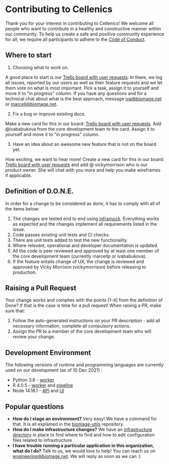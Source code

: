 # Contributing to Cellenics
Thank you for your interest in contributing to Cellenics! We welcome all people who want to contribute in a healthy and constructive manner within our community. To help us create a safe and positive community experience for all, we require all participants to adhere to the [Code of Conduct](CODE_OF_CONDUCT.md).


## Where to start
1. Choosing what to work on.

A good place to start is our [Trello board with user requests](https://trello.com/b/zPaytPFR/usability-studies). In there, we log all issues, reported by our users as well as their feature requests and we let them vote on what is most important. Pick a task, assign it to yourself and move it to "in progress" column. If you have any questions and for a technical chat about what is the best approach, message iva@biomage.net or marcell@biomage.net.

2. Fix a bug or improve existing docs.

Make a new card for this in our board: [Trello board with user requests](https://trello.com/b/zPaytPFR/usability-studies). Add @ivababukova from the core development team to the card. Assign it to yourself and move it to "in progress" column.

3. Have an idea about an awesome new feature that is not on the board yet.

How exciting, we want to hear more! Create a new card for this in our board: [Trello board with user requests](https://trello.com/b/zPaytPFR/usability-studies) and add @ vickymorrison who is our product owner. She will chat with you more and help you make wireframes if applicable. 

## Definition of D.O.N.E.

In order for a change to be considered as done, it has to comply with all of the items below:
1. The changes are tested end to end using [inframock](https://github.com/hms-dbmi-cellenics/inframock). Everything works as expected and the changes implement all requirements listed in the issue. 
2. Code passes existing unit tests and CI checks.
3. There are unit tests added to test the new functionality.
4. Where relevant, operational and developer documentation is updated.
5. All the code is peer reviewed and approved by at least one member of the core development team (currently marcellp or ivababukova).
6. If the feature entails change of UX, the change is reviewed and approved by Vicky Morrison (vickymorrison) before releasing to production.

## Raising a Pull Request
Your change works and complies with the points [1-4] from the definition of Done? If that is the case is time for a pull request! When raising a PR, make sure that:
1. Follow the auto-generated instructions on your PR description - add all necessary information, complete all compulsory actions.
2. Assign the PR to a member of the core development team who will review your change.

## Development Environment
The following versions of runtime and programming languages are currently used on our development (as of 10 Dec 2021) : 

- Python 3.8 - [worker](https://github.com/hms-dbmi-cellenics/worker)
- R 4.0.5 - [worker](https://github.com/hms-dbmi-cellenics/worker) and [pipeline](https://github.com/hms-dbmi-cellenics/pipeline)
- Node 14.18.1 - [API](https://github.com/hms-dbmi-cellenics/api) and [UI](https://github.com/hms-dbmi-cellenics/ui)

Popular questions
-----------------
* __How do I stage an environment?__ Very easy! We have a command for that. It is all explained in the [biomage-utils](https://github.com/hms-dbmi-cellenics/biomage-utils) repository.
* __How do I make infrastructure changes?__ We have an [infrastructure directory](https://github.com/hms-dbmi-cellenics/developer-docs/blob/master/INFRASTRUCTURE.md#directory) in place to find where to find and how to edit configuration files related to infrastructure
* __I have trouble running a particular application in this organization, what do I do?__ Talk to us, we would love to help! You can reach us on engineering@biomage.net. We will reply as soon as we can :)
